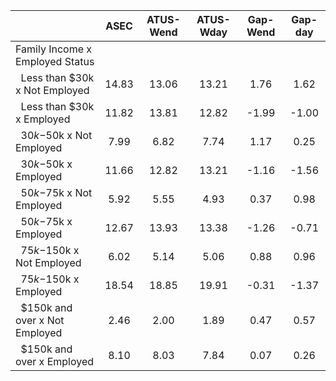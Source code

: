 
|                      |         ASEC |    ATUS-Wend |    ATUS-Wday |     Gap-Wend |      Gap-day |
| -------------------- | :----------: | :----------: | :----------: | :----------: | :----------: |
| Family Income x Employed Status |              |              |              |              |              |
| &nbsp;&nbsp;Less than $30k x Not Employed |        14.83 |        13.06 |        13.21 |         1.76 |         1.62 |
| &nbsp;&nbsp;Less than $30k x Employed |        11.82 |        13.81 |        12.82 |        -1.99 |        -1.00 |
| &nbsp;&nbsp;$30k-$50k x Not Employed |         7.99 |         6.82 |         7.74 |         1.17 |         0.25 |
| &nbsp;&nbsp;$30k-$50k x Employed |        11.66 |        12.82 |        13.21 |        -1.16 |        -1.56 |
| &nbsp;&nbsp;$50k-$75k x Not Employed |         5.92 |         5.55 |         4.93 |         0.37 |         0.98 |
| &nbsp;&nbsp;$50k-$75k x Employed |        12.67 |        13.93 |        13.38 |        -1.26 |        -0.71 |
| &nbsp;&nbsp;$75k-$150k x Not Employed |         6.02 |         5.14 |         5.06 |         0.88 |         0.96 |
| &nbsp;&nbsp;$75k-$150k x Employed |        18.54 |        18.85 |        19.91 |        -0.31 |        -1.37 |
| &nbsp;&nbsp;$150k and over x Not Employed |         2.46 |         2.00 |         1.89 |         0.47 |         0.57 |
| &nbsp;&nbsp;$150k and over x Employed |         8.10 |         8.03 |         7.84 |         0.07 |         0.26 |

